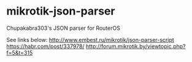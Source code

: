 # mikrotik-json-parser
Chupakabra303's JSON parser for RouterOS

See links below:
http://www.embest.ru/mikrotik/json-parser-script
https://habr.com/post/337978/
http://forum.mikrotik.by/viewtopic.php?f=5&t=315
